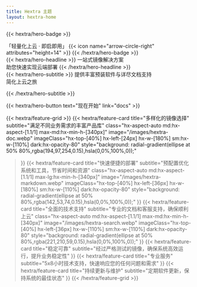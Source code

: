 ```yaml
---
title: Hextra 主题
layout: hextra-home
---
```


{{< hextra/hero-badge >}}
  <div class="hx-w-2 hx-h-2 hx-rounded-full hx-bg-primary-400"></div>
  <span>「轻量化上云 · 即启即用」</span>
  {{< icon name="arrow-circle-right" attributes="height=14" >}}
{{< /hextra/hero-badge >}}

<div class="hx-mt-6 hx-mb-6">
{{< hextra/hero-headline >}}
  一站式镜像解决方案 &nbsp;<br class="sm:hx-block hx-hidden" />助您快速实现云端部署
{{< /hextra/hero-headline >}}
</div>

<div class="hx-mb-12">
{{< hextra/hero-subtitle >}}
  提供丰富预装软件与详尽文档支持&nbsp;<br class="sm:hx-block hx-hidden" />简化上云之旅
  
{{< /hextra/hero-subtitle >}}
</div>

<div class="hx-mb-6">
{{< hextra/hero-button text="现在开始" link="docs" >}}
</div>


<div class="hx-mt-6"></div>

{{< hextra/feature-grid >}}
  {{< hextra/feature-card
    title="多样化的镜像选择"
    subtitle="满足不同业务需求的丰富产品库"
    class="hx-aspect-auto md:hx-aspect-[1.1/1] max-md:hx-min-h-[340px]"
    image="/images/hextra-doc.webp"
    imageClass="hx-top-[40%] hx-left-[24px] hx-w-[180%] sm:hx-w-[110%] dark:hx-opacity-80"
    style="background: radial-gradient(ellipse at 50% 80%,rgba(194,97,254,0.15),hsla(0,0%,100%,0));"
  >}}
  {{< hextra/feature-card
    title="快速便捷的部署"
    subtitle="预配置优化系统和工具，节省时间和资源"
    class="hx-aspect-auto md:hx-aspect-[1.1/1] max-lg:hx-min-h-[340px]"
    image="/images/hextra-markdown.webp"
    imageClass="hx-top-[40%] hx-left-[36px] hx-w-[180%] sm:hx-w-[110%] dark:hx-opacity-80"
    style="background: radial-gradient(ellipse at 50% 80%,rgba(142,53,74,0.15),hsla(0,0%,100%,0));"
  >}}
  {{< hextra/feature-card
    title="全面的技术支持"
    subtitle="专业的文档和客服支持，确保顺利上云"
    class="hx-aspect-auto md:hx-aspect-[1.1/1] max-md:hx-min-h-[340px]"
    image="/images/hextra-search.webp"
    imageClass="hx-top-[40%] hx-left-[36px] hx-w-[110%] sm:hx-w-[110%] dark:hx-opacity-80"
    style="background: radial-gradient(ellipse at 50% 80%,rgba(221,210,59,0.15),hsla(0,0%,100%,0));"
  >}}
  {{< hextra/feature-card
    title="稳定可靠"
    subtitle="经过严格测试的镜像，确保系统高效运行，提升业务稳定性"
  >}}
  {{< hextra/feature-card
    title="专业服务"
    subtitle="5x8小时技术支持，快速响应您的任何问题和需求"
  >}}
  {{< hextra/feature-card
    title="持续更新与维护"
    subtitle="定期软件更新，保持系统的最佳状态"
  >}}
{{< /hextra/feature-grid >}}
